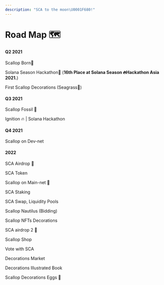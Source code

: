 ```yaml
---
description: "SCA to the moon\U0001F680!"
---
```


# Road Map 🗺

#### Q2 2021

Scallop Born🎂

Solana Season Hackathon🦾 \(**16th Place at Solana Season 🔥Hackathon Asia 2021.**\)

First Scallop Decorations \(Seagrass🌱\)



#### Q3 2021

Scallop Fossil 🗿

Ignition 🔥 \| Solana Hackathon



#### Q4 2021



Scallop on Dev-net



#### 2022

SCA Airdrop 💸

SCA Token

Scallop on Main-net 🚀

SCA Staking

SCA Swap, Liquidity Pools

Scallop Nautilus \(Bidding\)

Scallop NFTs Decorations

SCA airdrop 2 💸

Scallop Shop

Vote with SCA

Decorations Market

Decorations Illustrated Book

Scallop Decorations Eggs 🥚





